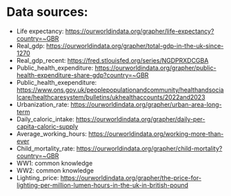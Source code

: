 # Data sources:

- Life expectancy: https://ourworldindata.org/grapher/life-expectancy?country=~GBR
- Real_gdp: https://ourworldindata.org/grapher/total-gdp-in-the-uk-since-1270
- Real_gdp_recent: https://fred.stlouisfed.org/series/NGDPRXDCGBA
- Public_health_expenditure: https://ourworldindata.org/grapher/public-health-expenditure-share-gdp?country=~GBR
- Public_health_exependiture: https://www.ons.gov.uk/peoplepopulationandcommunity/healthandsocialcare/healthcaresystem/bulletins/ukhealthaccounts/2022and2023
- Urbanization_rate: https://ourworldindata.org/grapher/urban-area-long-term
- Daily_caloric_intake: https://ourworldindata.org/grapher/daily-per-capita-caloric-supply
- Average_working_hours: https://ourworldindata.org/working-more-than-ever
- Child_mortality_rate: https://ourworldindata.org/grapher/child-mortality?country=~GBR
- WW1: common knowledge
- WW2: common knowledge
- Lighting_price: https://ourworldindata.org/grapher/the-price-for-lighting-per-million-lumen-hours-in-the-uk-in-british-pound
